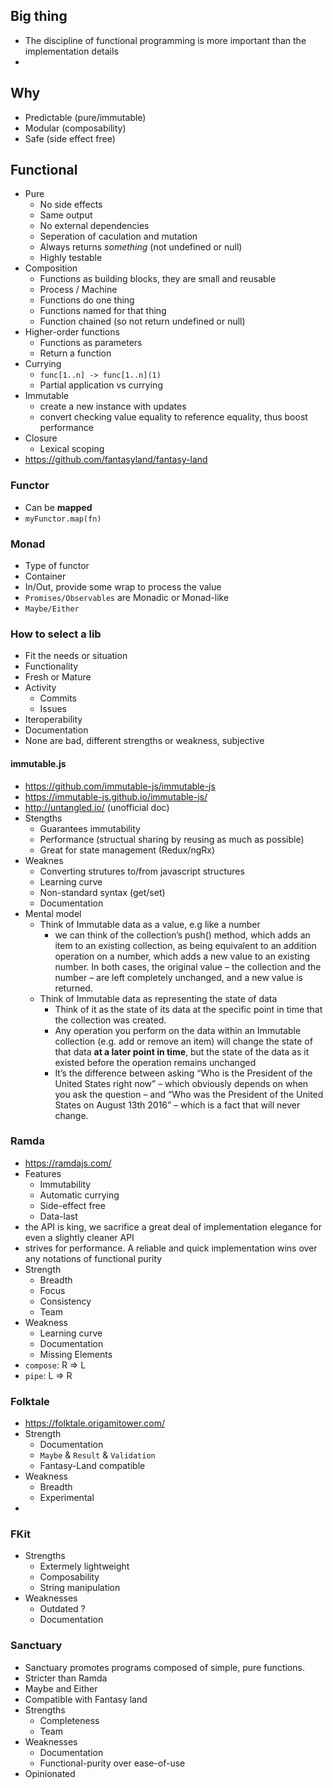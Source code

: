 ## Big thing

- The discipline of functional programming is more important than the implementation details
- 


## Why

- Predictable (pure/immutable)
- Modular (composability)
- Safe (side effect free)

## Functional

- Pure
  - No side effects
  - Same output
  - No external dependencies
  - Seperation of caculation and mutation
  - Always returns _something_ (not undefined or null)
  - Highly testable
- Composition
  - Functions as building blocks, they are small and reusable
  - Process / Machine
  - Functions do one thing
  - Functions named for that thing
  - Function chained (so not return undefined or null)
- Higher-order functions
  - Functions as parameters
  - Return a function
- Currying
  - `func[1..n] -> func[1..n](1)`
  - Partial application vs currying
- Immutable
  - create a new instance with updates
  - convert checking value equality to reference equality, thus boost performance
- Closure
  - Lexical scoping
- https://github.com/fantasyland/fantasy-land

### Functor

- Can be **mapped**
- `myFunctor.map(fn)`

### Monad

- Type of functor
- Container
- In/Out, provide some wrap to process the value
- `Promises/Observables` are Monadic or Monad-like
- `Maybe/Either`

### How to select a lib

- Fit the needs or situation
- Functionality
- Fresh or Mature
- Activity
  - Commits
  - Issues
- Iteroperability
- Documentation
- None are bad, different strengths or weakness, subjective

#### immutable.js

- https://github.com/immutable-js/immutable-js
- https://immutable-js.github.io/immutable-js/
- http://untangled.io/ (unofficial doc)
- Stengths
  - Guarantees immutability
  - Performance (structual sharing by reusing as much as possible)
  - Great for state management (Redux/ngRx)
- Weaknes
  - Converting strutures to/from javascript structures
  - Learning curve
  - Non-standard syntax (get/set)
  - Documentation
- Mental model
  - Think of Immutable data as a value, e.g like a number
    - we can think of the collection’s push() method, which adds an item to an existing collection, as being equivalent to an addition operation on a number, which adds a new value to an existing number. In both cases, the original value – the collection and the number – are left completely unchanged, and a new value is returned.
  - Think of Immutable data as representing the state of data
    - Think of it as the state of its data at the specific point in time that the collection was created.
    - Any operation you perform on the data within an Immutable collection (e.g. add or remove an item) will change the state of that data **at a later point in time**, but the state of the data as it existed before the operation remains unchanged
    - It’s the difference between asking “Who is the President of the United States right now” – which obviously depends on when you ask the question – and “Who was the President of the United States on August 13th 2016” – which is a fact that will never change.

### Ramda

- https://ramdajs.com/
- Features
  - Immutability
  - Automatic currying
  - Side-effect free
  - Data-last
- the API is king, we sacrifice a great deal of implementation elegance for even a slightly cleaner API
- strives for performance. A reliable and quick implementation wins over any notations of functional purity
- Strength
  - Breadth
  - Focus
  - Consistency
  - Team
- Weakness
  - Learning curve
  - Documentation
  - Missing Elements
- `compose`: R => L
- `pipe`: L => R

### Folktale

- https://folktale.origamitower.com/
- Strength
  - Documentation
  - `Maybe` & `Result` & `Validation`
  - Fantasy-Land compatible
- Weakness
  - Breadth
  - Experimental
-

### FKit

- Strengths
  - Extermely lightweight
  - Composability
  - String manipulation
- Weaknesses
  - Outdated ?
  - Documentation

### Sanctuary

- Sanctuary promotes programs composed of simple, pure functions.
- Stricter than Ramda
- Maybe and Either
- Compatible with Fantasy land
- Strengths
  - Completeness
  - Team
- Weaknesses
  - Documentation
  - Functional-purity over ease-of-use
- Opinionated
